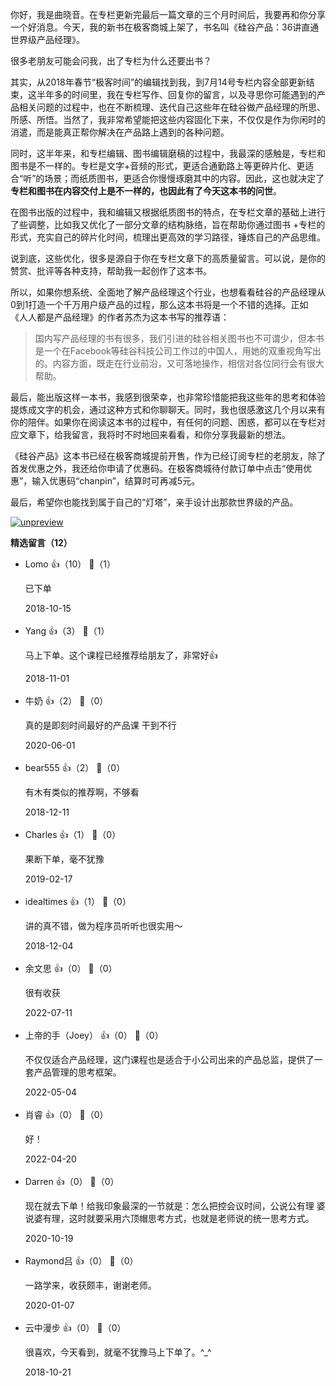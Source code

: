 你好，我是曲晓音。在专栏更新完最后一篇文章的三个月时间后，我要再和你分享一个好消息。今天，我的新书在极客商城上架了，书名叫《硅谷产品：36讲直通世界级产品经理》。

很多老朋友可能会问我，出了专栏为什么还要出书？

其实，从2018年春节“极客时间”的编辑找到我，到7月14号专栏内容全部更新结束，这半年多的时间里，我在专栏写作、回复你的留言，以及寻思你可能遇到的产品相关问题的过程中，也在不断梳理、迭代自己这些年在硅谷做产品经理的所思、所感、所悟。当然了，我非常希望能把这些内容固化下来，不仅仅是作为你闲时的消遣，而是能真正帮你解决在产品路上遇到的各种问题。

同时，这半年来，和专栏编辑、图书编辑磨稿的过程中，我最深的感触是，专栏和图书是不一样的。专栏是文字+音频的形式，更适合通勤路上等更碎片化、更适合“听”的场景；而纸质图书，更适合你慢慢琢磨其中的内容。因此，这也就决定了**专栏和图书在内容交付上是不一样的，也因此有了今天这本书的问世**。

在图书出版的过程中，我和编辑又根据纸质图书的特点，在专栏文章的基础上进行了些调整，比如我又优化了一部分文章的结构脉络，旨在帮助你通过图书 +专栏的形式，充实自己的碎片化时间，梳理出更高效的学习路径，锤炼自己的产品思维。

说到底，这些优化，很多是源自于你在专栏文章下的高质量留言。可以说，是你的赞赏、批评等各种支持，帮助我一起创作了这本书。

所以，如果你想系统、全面地了解产品经理这个行业，也想看看硅谷的产品经理从0到1打造一个千万用户级产品的过程，那么这本书将是一个不错的选择。正如《人人都是产品经理》的作者苏杰为这本书写的推荐语：

> 国内写产品经理的书有很多，我们引进的硅谷相关图书也不可谓少，但本书是一个在Facebook等硅谷科技公司工作过的中国人，用她的双重视角写出的。内容方面，既走在行业前沿，又可落地操作，相信对各位同行会有很大帮助。

最后，能出版这样一本书，我感到很荣幸，也非常珍惜能把我这些年的思考和体验提炼成文字的机会，通过这种方式和你聊聊天。同时，我也很感激这几个月以来有你的陪伴。如果你在阅读这本书的过程中，有任何的问题、困惑，都可以在专栏对应文章下，给我留言，我将时不时地回来看看，和你分享我最新的想法。

《硅谷产品》这本书已经在极客商城提前开售，作为已经订阅专栏的老朋友，除了首发优惠之外，我还给你申请了优惠码。在极客商城待付款订单中点击“使用优惠”，输入优惠码“chanpin”，结算时可再减5元。

最后，希望你也能找到属于自己的“灯塔”，亲手设计出那款世界级的产品。

[![unpreview](https://static001.geekbang.org/resource/image/f4/b9/f41f1254d4a091a675fe8c3fe77df5b9.jpg?wh=1142%2A640)](time://mall?url=https%3A%2F%2Fdetail.youzan.com%2Fshow%2Fgoods%3Falias%3D2fxu3d5fmo388%26dc_ps%3D2101180398909261828.200001)
<div><strong>精选留言（12）</strong></div><ul>
<li><span>Lomo</span> 👍（10） 💬（1）<p>已下单</p>2018-10-15</li><br/><li><span>Yang</span> 👍（3） 💬（1）<p>马上下单。这个课程已经推荐给朋友了，非常好👍</p>2018-11-01</li><br/><li><span>牛奶</span> 👍（2） 💬（0）<p>真的是即刻时间最好的产品课 干到不行</p>2020-06-01</li><br/><li><span>bear555</span> 👍（2） 💬（0）<p>有木有类似的推荐啊，不够看</p>2018-12-11</li><br/><li><span>Charles</span> 👍（1） 💬（0）<p>果断下单，毫不犹豫</p>2019-02-17</li><br/><li><span>idealtimes</span> 👍（1） 💬（0）<p>讲的真不错，做为程序员听听也很实用～</p>2018-12-04</li><br/><li><span>余文思</span> 👍（0） 💬（0）<p>很有收获</p>2022-07-11</li><br/><li><span>上帝的手（Joey）</span> 👍（0） 💬（0）<p>不仅仅适合产品经理，这门课程也是适合于小公司出来的产品总监，提供了一套产品管理的思考框架。</p>2022-05-04</li><br/><li><span>肖睿</span> 👍（0） 💬（0）<p>好！</p>2022-04-20</li><br/><li><span>Darren</span> 👍（0） 💬（0）<p>现在就去下单！给我印象最深的一节就是：怎么把控会议时间，公说公有理 婆说婆有理，这时就要采用六顶帽思考方式，也就是老师说的统一思考方式。</p>2020-10-19</li><br/><li><span>Raymond吕</span> 👍（0） 💬（0）<p>一路学来，收获颇丰，谢谢老师。</p>2020-01-07</li><br/><li><span>云中漫步</span> 👍（0） 💬（0）<p>很喜欢，今天看到，就毫不犹豫马上下单了。^_^</p>2018-10-21</li><br/>
</ul>
